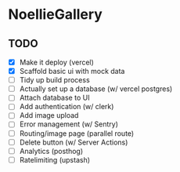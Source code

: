 # NoellieGallery 

## TODO

- [X] Make it deploy (vercel)
- [X] Scaffold basic ui with mock data
- [ ] Tidy up build process
- [ ] Actually set up a database (w/ vercel postgres)
- [ ] Attach database to UI
- [ ] Add authentication (w/ clerk)
- [ ] Add image upload 
- [ ] Error management (w/ Sentry)
- [ ] Routing/image page (parallel route)
- [ ] Delete button (w/ Server Actions)
- [ ] Analytics (posthog)
- [ ] Ratelimiting (upstash)
